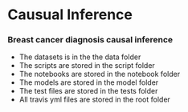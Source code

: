 # Causual Inference

### Breast cancer diagnosis causal inference
 - The datasets is in the the data folder
 - The scripts are stored in the script folder
 - The  notebooks are stored in the notebook folder
 - The  models are stored in the model folder
 - The test files are stored in the tests folder
 - All travis yml files are stored in the root folder